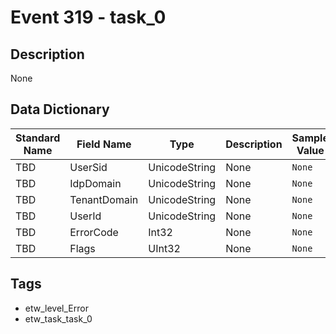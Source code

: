 # Event 319 - task_0

## Description
None

## Data Dictionary
|Standard Name|Field Name|Type|Description|Sample Value|
|---|---|---|---|---|
|TBD|UserSid|UnicodeString|None|`None`|
|TBD|IdpDomain|UnicodeString|None|`None`|
|TBD|TenantDomain|UnicodeString|None|`None`|
|TBD|UserId|UnicodeString|None|`None`|
|TBD|ErrorCode|Int32|None|`None`|
|TBD|Flags|UInt32|None|`None`|

## Tags
* etw_level_Error
* etw_task_task_0